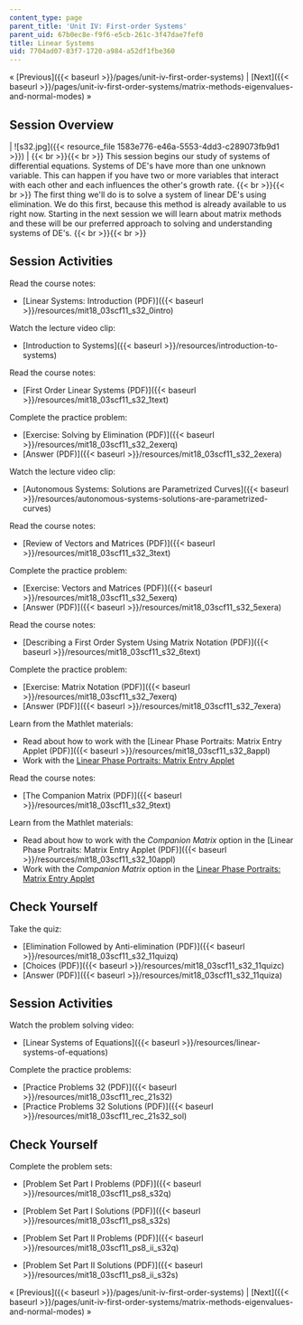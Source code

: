 ```yaml
---
content_type: page
parent_title: 'Unit IV: First-order Systems'
parent_uid: 67b0ec8e-f9f6-e5cb-261c-3f47dae7fef0
title: Linear Systems
uid: 7704ad07-83f7-1720-a984-a52df1fbe360
---
```


« [Previous]({{< baseurl >}}/pages/unit-iv-first-order-systems) | [Next]({{< baseurl >}}/pages/unit-iv-first-order-systems/matrix-methods-eigenvalues-and-normal-modes) »

Session Overview
----------------

| ![s32.jpg]({{< resource_file 1583e776-e46a-5553-4dd3-c289073fb9d1 >}}) |  {{< br >}}{{< br >}} This session begins our study of systems of differential equations. Systems of DE's have more than one unknown variable. This can happen if you have two or more variables that interact with each other and each influences the other's growth rate. {{< br >}}{{< br >}} The first thing we'll do is to solve a system of linear DE's using elimination. We do this first, because this method is already available to us right now. Starting in the next session we will learn about matrix methods and these will be our preferred approach to solving and understanding systems of DE's. {{< br >}}{{< br >}}  

Session Activities
------------------

Read the course notes:

*   [Linear Systems: Introduction (PDF)]({{< baseurl >}}/resources/mit18_03scf11_s32_0intro)

Watch the lecture video clip:

*   [Introduction to Systems]({{< baseurl >}}/resources/introduction-to-systems)

Read the course notes:

*   [First Order Linear Systems (PDF)]({{< baseurl >}}/resources/mit18_03scf11_s32_1text)

Complete the practice problem:

*   [Exercise: Solving by Elimination (PDF)]({{< baseurl >}}/resources/mit18_03scf11_s32_2exerq)
*   [Answer (PDF)]({{< baseurl >}}/resources/mit18_03scf11_s32_2exera)

Watch the lecture video clip:

*   [Autonomous Systems: Solutions are Parametrized Curves]({{< baseurl >}}/resources/autonomous-systems-solutions-are-parametrized-curves)

Read the course notes:

*   [Review of Vectors and Matrices (PDF)]({{< baseurl >}}/resources/mit18_03scf11_s32_3text)

Complete the practice problem:

*   [Exercise: Vectors and Matrices (PDF)]({{< baseurl >}}/resources/mit18_03scf11_s32_5exerq)
*   [Answer (PDF)]({{< baseurl >}}/resources/mit18_03scf11_s32_5exera)

Read the course notes:

*   [Describing a First Order System Using Matrix Notation (PDF)]({{< baseurl >}}/resources/mit18_03scf11_s32_6text)

Complete the practice problem:

*   [Exercise: Matrix Notation (PDF)]({{< baseurl >}}/resources/mit18_03scf11_s32_7exerq)
*   [Answer (PDF)]({{< baseurl >}}/resources/mit18_03scf11_s32_7exera)

Learn from the Mathlet materials:

*   Read about how to work with the [Linear Phase Portraits: Matrix Entry Applet (PDF)]({{< baseurl >}}/resources/mit18_03scf11_s32_8appl)
*   Work with the [Linear Phase Portraits: Matrix Entry Applet](/ans7870/18/18.03SC/linPhasePorMatrix.html "Open in a new window.")

Read the course notes:

*   [The Companion Matrix (PDF)]({{< baseurl >}}/resources/mit18_03scf11_s32_9text)

Learn from the Mathlet materials:

*   Read about how to work with the _Companion Matrix_ option in the [Linear Phase Portraits: Matrix Entry Applet (PDF)]({{< baseurl >}}/resources/mit18_03scf11_s32_10appl) 
*   Work with the _Companion Matrix_ option in the [Linear Phase Portraits: Matrix Entry Applet](/ans7870/18/18.03SC/linPhasePorMatrix.html "Open in a new window.")

Check Yourself
--------------

Take the quiz:

*   [Elimination Followed by Anti-elimination (PDF)]({{< baseurl >}}/resources/mit18_03scf11_s32_11quizq)
*   [Choices (PDF)]({{< baseurl >}}/resources/mit18_03scf11_s32_11quizc)
*   [Answer (PDF)]({{< baseurl >}}/resources/mit18_03scf11_s32_11quiza)

Session Activities
------------------

Watch the problem solving video:

*   [Linear Systems of Equations]({{< baseurl >}}/resources/linear-systems-of-equations)

Complete the practice problems:

*   [Practice Problems 32 (PDF)]({{< baseurl >}}/resources/mit18_03scf11_rec_21s32)
*   [Practice Problems 32 Solutions (PDF)]({{< baseurl >}}/resources/mit18_03scf11_rec_21s32_sol)

Check Yourself
--------------

Complete the problem sets:

*   [Problem Set Part I Problems (PDF)]({{< baseurl >}}/resources/mit18_03scf11_ps8_s32q)
*   [Problem Set Part I Solutions (PDF)]({{< baseurl >}}/resources/mit18_03scf11_ps8_s32s)
  
*   [Problem Set Part II Problems (PDF)]({{< baseurl >}}/resources/mit18_03scf11_ps8_ii_s32q)
*   [Problem Set Part II Solutions (PDF)]({{< baseurl >}}/resources/mit18_03scf11_ps8_ii_s32s)

« [Previous]({{< baseurl >}}/pages/unit-iv-first-order-systems) | [Next]({{< baseurl >}}/pages/unit-iv-first-order-systems/matrix-methods-eigenvalues-and-normal-modes) »